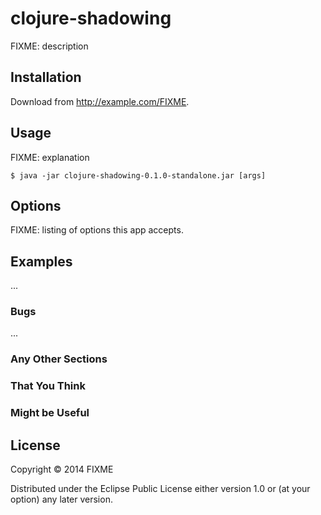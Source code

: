 # clojure-shadowing

FIXME: description

## Installation

Download from http://example.com/FIXME.

## Usage

FIXME: explanation

    $ java -jar clojure-shadowing-0.1.0-standalone.jar [args]

## Options

FIXME: listing of options this app accepts.

## Examples

...

### Bugs

...

### Any Other Sections
### That You Think
### Might be Useful

## License

Copyright © 2014 FIXME

Distributed under the Eclipse Public License either version 1.0 or (at
your option) any later version.
